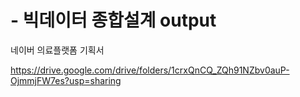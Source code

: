 # - 빅데이터 종합설계 output

네이버 의료플랫폼 기획서

https://drive.google.com/drive/folders/1crxQnCQ_ZQh91NZbv0auP-OjmmjFW7es?usp=sharing
